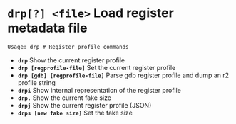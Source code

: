 <!-- TITLE: drp -->

#  **`drp[?] <file>`** Load register metadata file


```text
Usage: drp # Register profile commands
```


- **`drp`** Show the current register profile
- **`drp [regprofile-file]`** Set the current register profile
- **`drp [gdb] [regprofile-file]`** Parse gdb register profile and dump an r2 profile string
- **`drpi`** Show internal representation of the register profile
- **`drp.`** Show the current fake size
- **`drpj`** Show the current register profile (JSON)
- **`drps [new fake size]`** Set the fake size